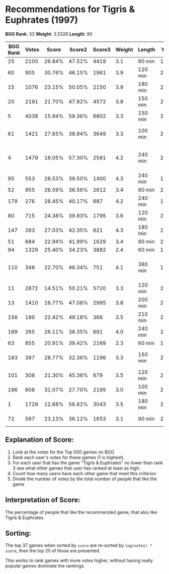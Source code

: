 # Recommendations for Tigris & Euphrates (1997)

__BGG Rank__: 33
__Weight__: 3.5328
__Length__: 90

BGG Rank | Votes |  Score | Score2 | Score3 | Weight | Length | Year | Game
---------|-------|--------|--------|--------|--------|--------|------|-----
      25 |  2100 | 26.84% | 47.52% |   4419 |    3.1 |  90 min | 1995 | [El Grande](https://boardgamegeek.com/boardgame/93)
      60 |   905 | 30.76% | 46.15% |   1961 |    3.9 | 120 min | 2002 | [Age of Steam](https://boardgamegeek.com/boardgame/4098)
      15 |  1076 | 23.15% | 50.05% |   2150 |    3.9 | 180 min | 2007 | [Brass](https://boardgamegeek.com/boardgame/28720)
      20 |  2191 | 21.70% | 47.92% |   4572 |    3.8 | 150 min | 2005 | [Caylus](https://boardgamegeek.com/boardgame/18602)
       5 |  4038 | 15.94% | 59.36% |   6802 |    3.3 | 150 min | 2002 | [Puerto Rico](https://boardgamegeek.com/boardgame/3076)
      61 |  1421 | 27.65% | 38.94% |   3649 |    3.3 | 100 min | 2000 | [The Princes of Florence](https://boardgamegeek.com/boardgame/555)
       4 |  1479 | 18.05% | 57.30% |   2581 |    4.2 | 240 min | 2006 | [Through the Ages: A Story of Civilization](https://boardgamegeek.com/boardgame/25613)
      95 |   553 | 28.53% | 39.50% |   1400 |    4.3 | 240 min | 1986 | [Die Macher](https://boardgamegeek.com/boardgame/1)
      52 |   955 | 26.59% | 36.56% |   2612 |    3.4 |  90 min | 2004 | [Goa](https://boardgamegeek.com/boardgame/9216)
     179 |   276 | 28.45% | 40.17% |    687 |    4.2 | 240 min | 1999 | [Roads & Boats](https://boardgamegeek.com/boardgame/875)
      80 |   715 | 24.38% | 39.83% |   1795 |    3.6 | 120 min | 2006 | [Imperial](https://boardgamegeek.com/boardgame/24181)
     147 |   263 | 27.03% | 42.35% |    621 |    4.3 | 180 min | 2004 | [Antiquity](https://boardgamegeek.com/boardgame/13122)
      51 |   684 | 22.94% | 41.99% |   1629 |    3.4 |  90 min | 2009 | [Steam](https://boardgamegeek.com/boardgame/27833)
      94 |  1329 | 25.40% | 34.23% |   3882 |    2.4 |  60 min | 1999 | [Ra](https://boardgamegeek.com/boardgame/12)
     110 |   348 | 22.70% | 46.34% |    751 |    4.1 | 360 min | 1986 | [1830: Railways & Robber Barons](https://boardgamegeek.com/boardgame/421)
      11 |  2872 | 14.51% | 50.21% |   5720 |    3.3 | 120 min | 2004 | [Power Grid](https://boardgamegeek.com/boardgame/2651)
      13 |  1410 | 16.77% | 47.08% |   2995 |    3.8 | 200 min | 2008 | [Le Havre](https://boardgamegeek.com/boardgame/35677)
     156 |   180 | 22.42% | 49.18% |    366 |    3.5 | 210 min | 2009 | [Maria](https://boardgamegeek.com/boardgame/40354)
     169 |   265 | 26.11% | 38.35% |    691 |    4.0 | 240 min | 2005 | [Indonesia](https://boardgamegeek.com/boardgame/19777)
      63 |   855 | 20.91% | 39.42% |   2169 |    2.3 |  60 min | 1991 | [Tichu](https://boardgamegeek.com/boardgame/215)
     183 |   387 | 28.77% | 32.36% |   1196 |    3.3 | 150 min | 2002 | [Wallenstein (first edition)](https://boardgamegeek.com/boardgame/3307)
     101 |   308 | 21.30% | 45.36% |    679 |    3.5 | 120 min | 2009 | [Imperial 2030](https://boardgamegeek.com/boardgame/54138)
     186 |   608 | 31.07% | 27.70% |   2195 |    3.0 | 100 min | 2000 | [Taj Mahal](https://boardgamegeek.com/boardgame/475)
       1 |  1729 | 12.68% | 56.82% |   3043 |    3.5 | 180 min | 2005 | [Twilight Struggle](https://boardgamegeek.com/boardgame/12333)
      72 |   597 | 23.13% | 36.12% |   1653 |    3.1 |  90 min | 2009 | [Hansa Teutonica](https://boardgamegeek.com/boardgame/43015)

## Explanation of Score: ##

1. Look at the votes for the Top 500 games on BGG
2. Rank each user's votes for these games (1 is highest).
3. For each user that has the game "Tigris & Euphrates" no lower than rank 3 see what other games that user has ranked at least as high.
4. Count how many users have each other game that meet this criterion
5. Divide the number of votes by the total number of people that like the game

## Interpretation of Score: ##

The percentage of people that like the recommended game, that also like Tigris & Euphrates.

## Sorting: ##

The top 37 games when sorted by `score` are re-sorted by `log(votes) * score`, then the top 25 of those are presented.

This works to rank games with more votes higher, without having really popular games dominate the rankings.
